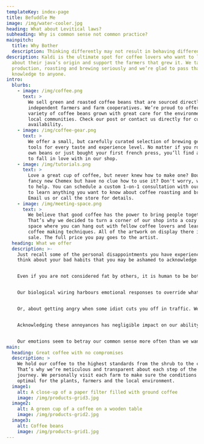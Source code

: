 ```yaml
---
templateKey: index-page
title: Befuddle Me
image: /img/water-cooler.jpg
heading: What about Levitical laws?
subheading: Why is common sense not common practice?
mainpitch:
  title: Why Bother
  description: Thinking differently may not result in behaving differently.
description: Kaldi is the ultimate spot for coffee lovers who want to learn
  about their java’s origin and support the farmers that grew it. We take coffee
  production, roasting and brewing seriously and we’re glad to pass that
  knowledge to anyone.
intro:
  blurbs:
    - image: /img/coffee.png
      text: >
        We sell green and roasted coffee beans that are sourced directly from
        independent farmers and farm cooperatives. We’re proud to offer a
        variety of coffee beans grown with great care for the environment and
        local communities. Check our post or contact us directly for current
        availability.
    - image: /img/coffee-gear.png
      text: >
        We offer a small, but carefully curated selection of brewing gear and
        tools for every taste and experience level. No matter if you roast your
        own beans or just bought your first french press, you’ll find a gadget
        to fall in love with in our shop.
    - image: /img/tutorials.png
      text: >
        Love a great cup of coffee, but never knew how to make one? Bought a
        fancy new Chemex but have no clue how to use it? Don't worry, we’re here
        to help. You can schedule a custom 1-on-1 consultation with our baristas
        to learn anything you want to know about coffee roasting and brewing.
        Email us or call the store for details.
    - image: /img/meeting-space.png
      text: >
        We believe that good coffee has the power to bring people together.
        That’s why we decided to turn a corner of our shop into a cozy meeting
        space where you can hang out with fellow coffee lovers and learn about
        coffee making techniques. All of the artwork on display there is for
        sale. The full price you pay goes to the artist.
  heading: What we offer
  description: >-
    Just recall some of the personal disappointments you have experienced. Now
    think about your bad habits that you may be ashamed to acknowledge.


    Even if you are not considered fat by others, it is human to be bothered by your weigh. We all fantasize about losing some weight, even if we don't obsess about it.


    Our biological wiring harbours emotional responses to override what we claim to control. Think about your tendency to eat too much, despite your commitment not to.


    Or, about getting angry when some idiot cuts you off in traffic. We all know these things happen all the time, but we take offence when 'we' get cut off. We forget about those times we have to be assertive, which may cut someone else off.


    Acknowledging these annoyances has negligible impact on our ability to change our behaviour. Are our innate impulses in charge?


    Our emotions seem to betray our common sense more often than we want to admit that it might.
main:
  heading: Great coffee with no compromises
  description: >
    We hold our coffee to the highest standards from the shrub to the cup.
    That’s why we’re meticulous and transparent about each step of the coffee’s
    journey. We personally visit each farm to make sure the conditions are
    optimal for the plants, farmers and the local environment.
  image1:
    alt: A close-up of a paper filter filled with ground coffee
    image: /img/products-grid3.jpg
  image2:
    alt: A green cup of a coffee on a wooden table
    image: /img/products-grid2.jpg
  image3:
    alt: Coffee beans
    image: /img/products-grid1.jpg
---
```

